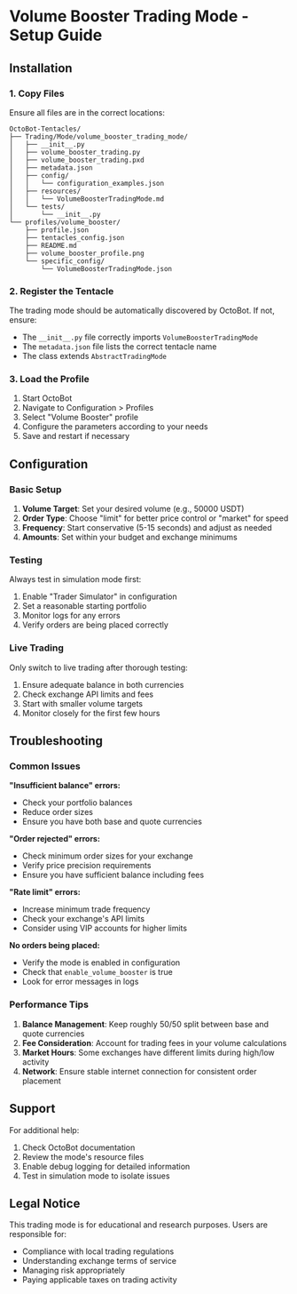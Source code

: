 # Volume Booster Trading Mode - Setup Guide

## Installation

### 1. Copy Files
Ensure all files are in the correct locations:

```
OctoBot-Tentacles/
├── Trading/Mode/volume_booster_trading_mode/
│   ├── __init__.py
│   ├── volume_booster_trading.py
│   ├── volume_booster_trading.pxd
│   ├── metadata.json
│   ├── config/
│   │   └── configuration_examples.json
│   ├── resources/
│   │   └── VolumeBoosterTradingMode.md
│   └── tests/
│       └── __init__.py
└── profiles/volume_booster/
    ├── profile.json
    ├── tentacles_config.json
    ├── README.md
    ├── volume_booster_profile.png
    └── specific_config/
        └── VolumeBoosterTradingMode.json
```

### 2. Register the Tentacle
The trading mode should be automatically discovered by OctoBot. If not, ensure:
- The `__init__.py` file correctly imports `VolumeBoosterTradingMode`
- The `metadata.json` file lists the correct tentacle name
- The class extends `AbstractTradingMode`

### 3. Load the Profile
1. Start OctoBot
2. Navigate to Configuration > Profiles
3. Select "Volume Booster" profile
4. Configure the parameters according to your needs
5. Save and restart if necessary

## Configuration

### Basic Setup
1. **Volume Target**: Set your desired volume (e.g., 50000 USDT)
2. **Order Type**: Choose "limit" for better price control or "market" for speed
3. **Frequency**: Start conservative (5-15 seconds) and adjust as needed
4. **Amounts**: Set within your budget and exchange minimums

### Testing
Always test in simulation mode first:
1. Enable "Trader Simulator" in configuration
2. Set a reasonable starting portfolio
3. Monitor logs for any errors
4. Verify orders are being placed correctly

### Live Trading
Only switch to live trading after thorough testing:
1. Ensure adequate balance in both currencies
2. Check exchange API limits and fees  
3. Start with smaller volume targets
4. Monitor closely for the first few hours

## Troubleshooting

### Common Issues

**"Insufficient balance" errors:**
- Check your portfolio balances
- Reduce order sizes
- Ensure you have both base and quote currencies

**"Order rejected" errors:**
- Check minimum order sizes for your exchange
- Verify price precision requirements
- Ensure you have sufficient balance including fees

**"Rate limit" errors:**
- Increase minimum trade frequency
- Check your exchange's API limits
- Consider using VIP accounts for higher limits

**No orders being placed:**
- Verify the mode is enabled in configuration
- Check that `enable_volume_booster` is true
- Look for error messages in logs

### Performance Tips

1. **Balance Management**: Keep roughly 50/50 split between base and quote currencies
2. **Fee Consideration**: Account for trading fees in your volume calculations
3. **Market Hours**: Some exchanges have different limits during high/low activity
4. **Network**: Ensure stable internet connection for consistent order placement

## Support

For additional help:
1. Check OctoBot documentation
2. Review the mode's resource files
3. Enable debug logging for detailed information
4. Test in simulation mode to isolate issues

## Legal Notice
This trading mode is for educational and research purposes. Users are responsible for:
- Compliance with local trading regulations
- Understanding exchange terms of service
- Managing risk appropriately
- Paying applicable taxes on trading activity

